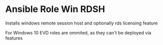 Ansible Role Win RDSH
=========

Installs windows remote session host and optionally rds licensing feature

For Windows 10 EVD roles are ommited, as they can't be deployed via features
